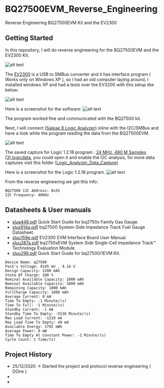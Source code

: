# BQ27500EVM_Reverse_Engineering
Reverse Engineering BQ27500EVM Kit and the EV2300

## Getting Started
In this repository, I will do reverse engineering for the BQ27500EVM and the EV2300 Kit.

![alt text](https://github.com/rxtxinv/BQ27500EVM_Reverse_Engineering/blob/main/Pictures/EV2300_BQ27500.png)

The [EV2300](https://github.com/rxtxinv/BQ27500EVM_Reverse_Engineering/blob/main/Datasheets/sluu159e.pdf) is a USB to SMBus converter and it has interface program ( Works only on Windows XP ), so I had an old computer laying around, I installed windows XP and had a tests over the EV3200 with this setup like below:

![alt text](https://github.com/rxtxinv/BQ27500EVM_Reverse_Engineering/blob/main/Pictures/EV2300%20Logic%20Analyzer%20Actual%20Setup.jpg?raw=true)



Here is a screenshot for the software:
![alt text](https://raw.githubusercontent.com/rxtxinv/BQ27500EVM_Reverse_Engineering/main/Pictures/ComputerSoftware.bmp)

The program worked fine and communicated with the BQ27500 kit.

Next, I will connect [(Saleae 8 Logic Analyzer)](https://usd.saleae.com/products/saleae-logic-8) inline with the I2C/SMBus and have a look while the program reading the data from the BQ27500EVM.

![alt text](https://github.com/rxtxinv/BQ27500EVM_Reverse_Engineering/blob/main/Pictures/Actual%20Setup.jpg?raw=true)

The saved capture for Logic 1.2.18 program : [24 MHz, 480 M Samples [3].logicdata](https://github.com/rxtxinv/BQ27500EVM_Reverse_Engineering/blob/main/Logic%20Analyzer%20Data%20Capture/Reading%20BQ27500's%20RAM/24%20MHz%2C%20480%20M%20Samples%20%5B3%5D.logicdata), you could open it and enable the I2C analysis, for more data captures visit this folder [(Logic_Analyzer_Data_Capture)](https://github.com/rxtxinv/BQ27500EVM_Reverse_Engineering/tree/main/Logic_Analyzer_Data_Capture)

Here is a screenshot for the Logic 1.2.18 program.
![alt text](https://github.com/rxtxinv/BQ27500EVM_Reverse_Engineering/blob/main/Logic_Analyzer_Data_Capture/Reading%20BQ27500's%20RAM/2020-12-25_5-27-51.png)

From the reverse engineering we get this info:
```
BQ27500 I2C Address: 0x55
I2C Frequency: 40KHz
```

## Datasheets & User manuals
* [slua448.pdf](https://github.com/rxtxinv/BQ27500EVM_Reverse_Engineering/blob/main/Datasheets/slua448.pdf) Quick Start Guide for bq2750x Family Gas Gauge.
* [slus914a.pdf](https://github.com/rxtxinv/BQ27500EVM_Reverse_Engineering/blob/main/Datasheets/slus914a.pdf) bq27500 System-Side Impedance Track Fuel Gauge Datasheet.
* [sluu159e.pdf](https://github.com/rxtxinv/BQ27500EVM_Reverse_Engineering/blob/main/Datasheets/sluu159e.pdf) EV2300 EVM Interface Board User Manual.
* [sluu287a.pdf](https://github.com/rxtxinv/BQ27500EVM_Reverse_Engineering/blob/main/Datasheets/sluu287a.pdf) bq2750xEVM System Side Single-Cell Impedance Track™
Technology Evaluation Module.
* [sluu298.pdf](https://github.com/rxtxinv/BQ27500EVM_Reverse_Engineering/blob/main/Datasheets/sluu298.pdf) Quick Start Guide for bq27500/1EVM Kit.

```
Device Name: q27500
Pack's Voltage: 4145 mV , 4.14 V
Design Capacity: 2200 mAh
State Of Charge: 100 %
Nominal Available Capacity: 1000 mAh
Nominal Available Capacity: 1000 mAh
Remaining Capacity: 1000 mAh
FullCharge Capacity: 1000 mAh
Average Current: 0 mA
Time To Empty: -1 Minute/(s)
Time To Full: -1 Minute/(s)
Standby Current: -1 mA
Standby Time To Empty: -5536 Minute/(s)
Max Load Current: -1219 mA
Max Load Time To Empty: 49 mA
Available Energy: 3792 mWh
Average Power: 0 mW
Time To Empty At Constant Power: -1 Minute/(s)
Cycle Count: 1 Time/(s)
```


## Project History
* 25/12/2020 -> Started the project and protocol reverse engineering ( DOne ).
*
*
